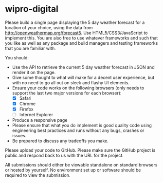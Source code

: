 # wipro-digital

Please build a single page displaying the 5 day weather forecast for a location of your choice, using the data from <http://openweathermap.org/forecast5>. Use HTML5/CSS3/JavaScript to implement this. You are also free to use whatever frameworks and such that you like as well as any package and build managers and testing frameworks that you are familiar with.

You should:

* Use the API to retrieve the current 5 day weather forecast in JSON and render it on the page.
* Give some thought to what will make for a decent user experience, but with no need to go all out on sleek and flashy UI elements.
* Ensure your code works on the following browsers (only needs to support the last two major versions for each browser):
  - [x] Safari
  - [x] Chrome
  - [x] Firefox
  - [ ] Internet Explorer
* Produce a responsive page
* Please ensure that what you do implement is good quality code using engineering best practices and runs without any bugs, crashes or issues.
* Be prepared to discuss any tradeoffs you make.

Please upload your code to GitHub. Please make sure the GitHub project is public and respond back to us with the URL for the project.

All submissions should either be viewable standalone on standard browsers or hosted by yourself. No environment set up or software should be required to view the submission.
